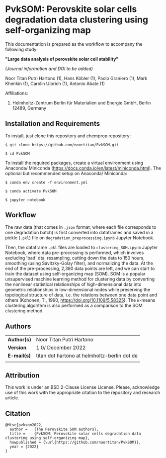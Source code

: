 # PvkSOM: Perovskite solar cells degradation data clustering using self-organizing map
This documentation is prepared as the workflow to accompany the following study:

**"Large data analysis of perovskite solar cell stability"**

*(Journal information and DOI to be added)*

Noor Titan Putri Hartono (1), Hans Köbler (1), Paolo Graniero (1), Mark Khenkin (1), Carolin Ulbrich (1), Antonio Abate (1)

Affiliations:

1. Helmholtz-Zentrum Berlin für Materialien und Energie GmbH, Berlin 12489, Germany

## Installation and Requirements
To install, just clone this repository and chemprop repository:

`$ git clone https://github.com/noortitan/PvkSOM.git`

`$ cd PvkSOM`

To install the required packages, create a virtual environment using Anaconda/ Miniconda (https://docs.conda.io/en/latest/miniconda.html). The optional but recommended setup on Anaconda/ Miniconda:

`$ conda env create -f environment.yml`

`$ conda activate PvkSOM`

`$ jupyter notebook`

## Workflow
The raw data (that comes in `.json` format; where each file corresponds to one degradation batch) is first converted into dataframes and saved in a pickle (`.pkl`) file on `degradation_preprocessing.ipynb` Jupyter Notebook.

Then, the dataframe `.pkl` files are loaded to `clustering_SOM.ipynb` Jupyter Notebook, where data pre-processing is performed, which involves excluding 'bad' dta, resampling, cutting down the data to 150 hours, smoothing (using Savitzky-Golay filter), and normalizing the data. At the end of the pre-processing, 2,380 data points are left, and we can start to train the dataset using self-organizing map (SOM). SOM is a popular unsupervised machine learning method for clustering data by converting the nonlinear statistical relationships of high-dimensional data into geometric relationships in low-dimensional nodes while preserving the topological structure of data, i.e. the relations between one data point and others (Kohonen, T., 1990, https://doi.org/10.1109/5.58325). The *k*-means clustering algorithm is also performed as a comparison to the SOM clustering method. 

## Authors
| |  | 
|---|---|
|**Author(s)** | Noor Titan Putri Hartono |
|**Version** | 1.0/ December 2022  |   
|**E-mail(s)**   | titan dot hartono at helmholtz-berlin dot de  |
| | |

## Attribution
This work is under an BSD 2-Clause License License. Please, acknowledge use of this work with the appropriate citation to the repository and research article.

## Citation

    @Misc{pvksom2022,
      author =   {The Perovskite SOM authors},
      title =    {PvkSOM: Perovskite solar cells degradation data clustering using self-organizing map},
      howpublished = {\url{https://github.com/noortitan/PvkSOM}},
      year = {2022}
    }
